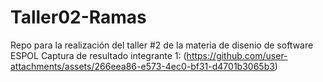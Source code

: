 # Taller02-Ramas
Repo para la realización del taller #2 de la materia de disenio de software ESPOL
Captura de resultado integrante 1:
(https://github.com/user-attachments/assets/266eea86-e573-4ec0-bf31-d4701b3065b3)
